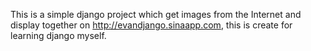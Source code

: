 This is a simple django project which get images from the Internet and display together on http://evandjango.sinaapp.com, this is create for learning django myself.
